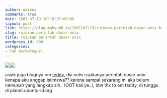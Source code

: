 ```yaml
---
author: udienz
comments: true
date: 2007-07-19 16:18:27+00:00
layout: post
link: https://blog.mahyudd.in/2007/07/19/rujukan-perintah-dasar-unix.html
slug: rujukan-perintah-dasar-unix
title: rujukan perintah dasar unix
wordpress_id: 390
categories:
- Tak Berkategori
---
```


![](http://tedytirta.files.wordpress.com/2007/07/daemon.thumbnail.jpg)![](http://www.biostat.wisc.edu/bcg/categories/applications/unix_linux_solaris_metaframeforunix/unix.jpg)

asyik juga blognya om [teddy](http://tedytirta.wordpress.com/2007/07/15/perintah-dasar-unix/), dia nulis rujukanya perintah dasar unix. kenapa aku anggap istimewa?? karena sampai sekarang ini aku belum nemukan yang lengkap sih.. (OOT kali ye..), btw thx to om teddy, di tunggu di planet.ubuntu-id.org
